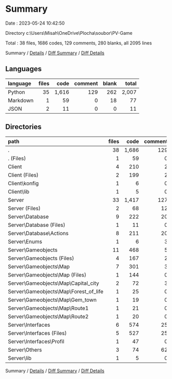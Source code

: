 # Summary

Date : 2023-05-24 10:42:50

Directory c:\\Users\\Misah\\OneDrive\\Plocha\\soubor\\PV-Game

Total : 38 files,  1686 codes, 129 comments, 280 blanks, all 2095 lines

Summary / [Details](details.md) / [Diff Summary](diff.md) / [Diff Details](diff-details.md)

## Languages
| language | files | code | comment | blank | total |
| :--- | ---: | ---: | ---: | ---: | ---: |
| Python | 35 | 1,616 | 129 | 262 | 2,007 |
| Markdown | 1 | 59 | 0 | 18 | 77 |
| JSON | 2 | 11 | 0 | 0 | 11 |

## Directories
| path | files | code | comment | blank | total |
| :--- | ---: | ---: | ---: | ---: | ---: |
| . | 38 | 1,686 | 129 | 280 | 2,095 |
| . (Files) | 1 | 59 | 0 | 18 | 77 |
| Client | 4 | 210 | 2 | 22 | 234 |
| Client (Files) | 2 | 199 | 2 | 21 | 222 |
| Client\\konfig | 1 | 6 | 0 | 0 | 6 |
| Client\\lib | 1 | 5 | 0 | 1 | 6 |
| Server | 33 | 1,417 | 127 | 240 | 1,784 |
| Server (Files) | 2 | 68 | 12 | 11 | 91 |
| Server\\Database | 9 | 222 | 20 | 31 | 273 |
| Server\\Database (Files) | 1 | 11 | 0 | 3 | 14 |
| Server\\Database\\Actions | 8 | 211 | 20 | 28 | 259 |
| Server\\Enums | 1 | 6 | 3 | 2 | 11 |
| Server\\Gameobjects | 11 | 468 | 5 | 86 | 559 |
| Server\\Gameobjects (Files) | 4 | 167 | 2 | 30 | 199 |
| Server\\Gameobjects\\Map | 7 | 301 | 3 | 56 | 360 |
| Server\\Gameobjects\\Map (Files) | 1 | 144 | 0 | 31 | 175 |
| Server\\Gameobjects\\Map\\Capital_city | 2 | 72 | 3 | 15 | 90 |
| Server\\Gameobjects\\Map\\Forest_of_life | 1 | 25 | 0 | 3 | 28 |
| Server\\Gameobjects\\Map\\Gem_town | 1 | 19 | 0 | 2 | 21 |
| Server\\Gameobjects\\Map\\Route1 | 1 | 21 | 0 | 3 | 24 |
| Server\\Gameobjects\\Map\\Route2 | 1 | 20 | 0 | 2 | 22 |
| Server\\Interfaces | 6 | 574 | 25 | 94 | 693 |
| Server\\Interfaces (Files) | 5 | 527 | 25 | 84 | 636 |
| Server\\Interfaces\\Profil | 1 | 47 | 0 | 10 | 57 |
| Server\\Others | 3 | 74 | 62 | 15 | 151 |
| Server\\lib | 1 | 5 | 0 | 1 | 6 |

Summary / [Details](details.md) / [Diff Summary](diff.md) / [Diff Details](diff-details.md)
